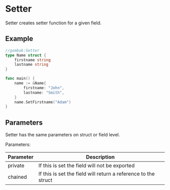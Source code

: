# Setter

Setter creates setter function for a given field.

## Example

```go
//gombok:Setter
type Name struct {
	firstname string
	lastname string
}

func main() {
    name := &Name{
        firstname: "John",
        lastname: "Smith",
    }
    name.SetFirstname("Adam")
}
```

## Parameters

Setter has the same parameters on struct or field level.

Parameters:

| Parameter | Description                                                    |
|-----------|----------------------------------------------------------------|
| private   | If this is set the field will not be exported                  |
| chained   | If this is set the field will return a reference to the struct |
